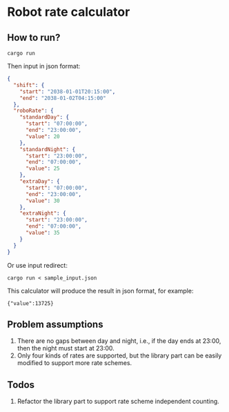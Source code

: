 # Robot rate calculator

## How to run?
```
cargo run
```

Then input in json format: 
```json
{
  "shift": {
    "start": "2038-01-01T20:15:00",
    "end": "2038-01-02T04:15:00"
  },
  "roboRate": {
    "standardDay": {
      "start": "07:00:00",
      "end": "23:00:00",
      "value": 20
    },
    "standardNight": {
      "start": "23:00:00",
      "end": "07:00:00",
      "value": 25
    },
    "extraDay": {
      "start": "07:00:00",
      "end": "23:00:00",
      "value": 30
    },
    "extraNight": {
      "start": "23:00:00",
      "end": "07:00:00",
      "value": 35
    }
  }
}
```

Or use input redirect:
```
cargo run < sample_input.json
```

This calculator will produce the result in json format, for example:
```
{"value":13725}
```


## Problem assumptions
1. There are no gaps between day and night, i.e., if the day ends at 23:00, then the night must start at 23:00.
2. Only four kinds of rates are supported, but the library part can be easily modified to support more rate schemes.

## Todos
1. Refactor the library part to support rate scheme independent counting.
